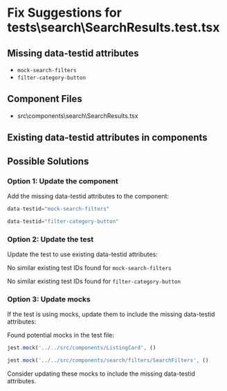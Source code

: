 # Fix Suggestions for tests\search\SearchResults.test.tsx

## Missing data-testid attributes

- `mock-search-filters`
- `filter-category-button`

## Component Files

- src\components\search\SearchResults.tsx

## Existing data-testid attributes in components


## Possible Solutions

### Option 1: Update the component

Add the missing data-testid attributes to the component:

```jsx
data-testid="mock-search-filters"
```

```jsx
data-testid="filter-category-button"
```

### Option 2: Update the test

Update the test to use existing data-testid attributes:

No similar existing test IDs found for `mock-search-filters`

No similar existing test IDs found for `filter-category-button`

### Option 3: Update mocks

If the test is using mocks, update them to include the missing data-testid attributes:

Found potential mocks in the test file:

```js
jest.mock('../../src/components/ListingCard', ()
```

```js
jest.mock('../../src/components/search/filters/SearchFilters', ()
```

Consider updating these mocks to include the missing data-testid attributes.

